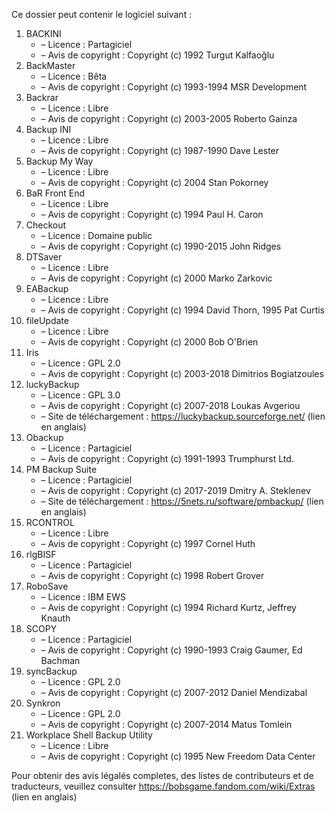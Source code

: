 ﻿Ce dossier peut contenir le logiciel suivant :

1. BACKINI
   - – Licence : Partagiciel
   - – Avis de copyright : Copyright (c) 1992 Turgut Kalfaoğlu
2. BackMaster
   - – Licence : Bêta
   - – Avis de copyright : Copyright (c) 1993-1994 MSR Development
3. Backrar
   - – Licence : Libre
   - – Avis de copyright : Copyright (c) 2003-2005 Roberto Gainza
4. Backup INI
   - – Licence : Libre
   - – Avis de copyright : Copyright (c) 1987-1990 Dave Lester
5. Backup My Way
   - – Licence : Libre
   - – Avis de copyright : Copyright (c) 2004 Stan Pokorney
6. BaR Front End
   - – Licence : Libre
   - – Avis de copyright : Copyright (c) 1994 Paul H. Caron
7. Checkout
   - – Licence : Domaine public
   - – Avis de copyright : Copyright (c) 1990-2015 John Ridges
8. DTSaver
   - – Licence : Libre
   - – Avis de copyright : Copyright (c) 2000 Marko Zarkovic
9. EABackup
   - – Licence : Libre
   - – Avis de copyright : Copyright (c) 1994 David Thorn, 1995 Pat Curtis
10. fileUpdate
    - – Licence : Libre
    - – Avis de copyright : Copyright (c) 2000 Bob O'Brien
11. Iris
    - – Licence : GPL 2.0
    - – Avis de copyright : Copyright (c) 2003-2018 Dimitrios Bogiatzoules
12. luckyBackup
    - – Licence : GPL 3.0
    - – Avis de copyright : Copyright (c) 2007-2018 Loukas Avgeriou
    - – Site de téléchargement : https://luckybackup.sourceforge.net/ (lien en anglais)
13. Obackup
    - – Licence : Partagiciel
    - – Avis de copyright : Copyright (c) 1991-1993 Trumphurst Ltd.
14. PM Backup Suite
    - – Licence : Partagiciel
    - – Avis de copyright : Copyright (c) 2017-2019 Dmitry A. Steklenev
    - – Site de téléchargement : https://5nets.ru/software/pmbackup/ (lien en anglais)
15. RCONTROL
    - – Licence : Libre
    - – Avis de copyright : Copyright (c) 1997 Cornel Huth
16. rlgBISF
    - – Licence : Partagiciel
    - – Avis de copyright : Copyright (c) 1998 Robert Grover
17. RoboSave
    - – Licence : IBM EWS
    - – Avis de copyright : Copyright (c) 1994 Richard Kurtz, Jeffrey Knauth
18. SCOPY
    - – Licence : Partagiciel
    - – Avis de copyright : Copyright (c) 1990-1993 Craig Gaumer, Ed Bachman
19. syncBackup
    - – Licence : GPL 2.0
    - – Avis de copyright : Copyright (c) 2007-2012 Daniel Mendizabal
20. Synkron
    - – Licence : GPL 2.0
    - – Avis de copyright : Copyright (c) 2007-2014 Matus Tomlein
21. Workplace Shell Backup Utility
    - – Licence : Libre
    - – Avis de copyright : Copyright (c) 1995 New Freedom Data Center

Pour obtenir des avis légalés completes, des listes de contributeurs et de traducteurs, veuillez consulter https://bobsgame.fandom.com/wiki/Extras (lien en anglais)
